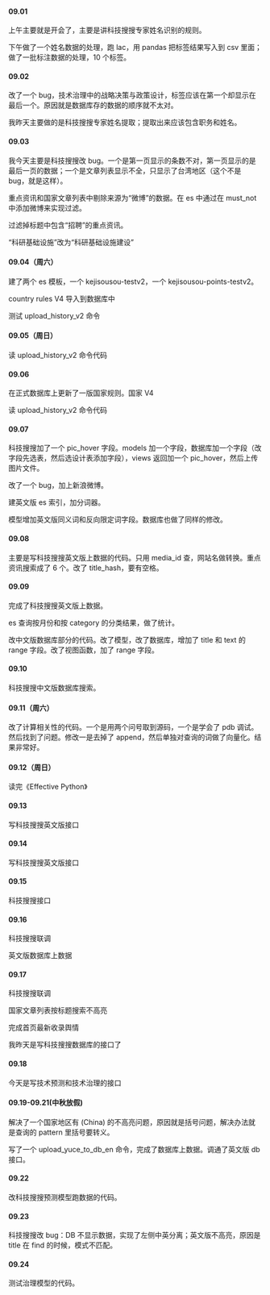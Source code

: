 
#### 09.01  

上午主要就是开会了，主要是讲科技搜搜专家姓名识别的规则。  

下午做了一个姓名数据的处理，跑 lac，用 pandas 把标签结果写入到 csv 里面；做了一批标注数据的处理，10 个标签。  


#### 09.02  

改了一个 bug，技术治理中的战略决策与政策设计，标签应该在第一个却显示在最后一个。原因就是数据库存的数据的顺序就不太对。  

我昨天主要做的是科技搜搜专家姓名提取；提取出来应该包含职务和姓名。  


#### 09.03 

我今天主要是科技搜搜改 bug。一个是第一页显示的条数不对，第一页显示的是最后一页的数据；一个是文章列表显示不全，只显示了台湾地区（这个不是 bug，就是这样）。  

重点资讯和国家文章列表中剔除来源为“微博”的数据。在 es 中通过在 must_not 中添加微博来实现过滤。  

过滤掉标题中包含“招聘”的重点资讯。  

“科研基础设施”改为“科研基础设施建设”  


#### 09.04（周六）  

建了两个 es 模板，一个 kejisousou-testv2，一个 kejisousou-points-testv2。  

country rules V4 导入到数据库中  

测试 upload_history_v2 命令  


#### 09.05（周日）  

读 upload_history_v2 命令代码  


#### 09.06  

在正式数据库上更新了一版国家规则。国家 V4  

读 upload_history_v2 命令代码  


#### 09.07  

科技搜搜加了一个 pic_hover 字段。models 加一个字段，数据库加一个字段（改字段先选表，然后选设计表添加字段），views 返回加一个 pic_hover，然后上传图片文件。  

改了一个 bug，加上新浪微博。  

建英文版 es 索引，加分词器。  

模型增加英文版同义词和反向限定词字段。数据库也做了同样的修改。  


#### 09.08  

主要是写科技搜搜英文版上数据的代码。只用 media_id 查，网站名做转换。重点资讯搜索成了 6 个。改了 title_hash，要有空格。  


#### 09.09  

完成了科技搜搜英文版上数据。  

es 查询按月份和按 category 的分类结果，做了统计。  

改中文版数据库部分的代码。改了模型，改了数据库，增加了 title 和 text 的 range 字段。改了视图函数，加了 range 字段。    


#### 09.10  

科技搜搜中文版数据库搜索。  


#### 09.11（周六）  

改了计算相关性的代码。一个是用两个问号取到源码，一个是学会了 pdb 调试。然后找到了问题。修改一是去掉了 append，然后单独对查询的词做了向量化。结果非常好。  


#### 09.12（周日）

读完《Effective Python》  


#### 09.13  

写科技搜搜英文版接口  


#### 09.14  

写科技搜搜英文版接口  


#### 09.15  

科技搜搜接口  


#### 09.16   

科技搜搜联调  

英文版数据库上数据  


#### 09.17  

科技搜搜联调  

国家文章列表按标题搜索不高亮  

完成首页最新收录舆情  

我昨天是写科技搜搜数据库的接口了  


#### 09.18  

今天是写技术预测和技术治理的接口  


#### 09.19-09.21(中秋放假)

解决了一个国家地区有 (China) 的不高亮问题，原因就是括号问题，解决办法就是查询的 pattern 里括号要转义。  

写了一个 upload_yuce_to_db_en 命令，完成了数据库上数据。调通了英文版 db 接口。  


#### 09.22 

改科技搜搜预测模型跑数据的代码。  


#### 09.23  

科技搜搜改 bug：DB 不显示数据，实现了左侧中英分离；英文版不高亮，原因是 title 在 find 的时候，模式不匹配。    


#### 09.24  

测试治理模型的代码。  




